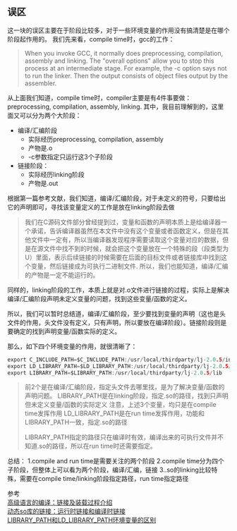 ## 误区

这一块的误区主要在于阶段比较多，对于一些环境变量的作用没有搞清楚是在哪个阶段起作用的。
我们先来看，compile time时，gcc的工作：
>When you invoke GCC, it normally does preprocessing, compilation, assembly and linking.  The "overall options" allow you to stop this process at an intermediate stage.  For example, the -c option says not to run the linker.  Then the output consists of object files output by the assembler.

从上面我们知道，compile time时，compiler主要是有4件事要做：preprocessing, compilation, assembly, linking.
其中，我目前理解到的，这里面又可以分为两个大阶段：
- 编译/汇编阶段
    - 实际经历preprocessing, compilation, assembly
    - 产物是.o
    - -c参数指定只运行这3个子阶段
- 链接阶段：
    - 实际经历linking阶段
    - 产物是.out

根据第一篇参考文献，我们知道，编译/汇编阶段，对于未定义的符号，只要给出它的声明即可，寻找该变量定义的工作是放在linking阶段去做
>我们在C源码文件部分曾经提到过，变量和函数的声明本质上是给编译器一个承诺，告诉编译器虽然在本文件中没有这个变量或者函数定义，但是在其他文件中一定有，所以当编译器发现程序需要读取这个变量对应的数据，但是在源文件中找不到的时候，就会把这个变量放在一个特殊的段（段类型为 U）里面，表示后续链接的时候需要在后面的目标文件或者链接库中找到这个变量，然后链接成为可执行二进制文件.
所以，我们也能知道，编译/汇编的产物是一定不能运行的。

同样的，linking阶段的工作，本质上就是对.o文件进行链接的过程，实际上是解决编译/汇编阶段声明未定义变量的问题，找到这些变量/函数的定义。

所以，我们可以暂时总结道，编译/汇编阶段，至少要找到变量的声明（这也是头文件的作用，头文件没有定义，只有声明，所以要放在编译阶段）。链接阶段则是要确定的找到声明变量/函数实际的定义。

那么，如下四个环境变量的作用，就很清晰了：

```c
export C_INCLUDE_PATH=$C_INCLUDE_PATH:/usr/local/thirdparty/lj-2.0.5/include                                                                                                    export CPLUS_INCLUDE_PATH=$CPLUS_INCLUDE_PATH:/usr/local/thirdparty/lj-2.0.5/include
export LD_LIBRARY_PATH=$LD_LIBRARY_PATH:/usr/local/thirdparty/lj-2.0.5/lib
export LIBRARY_PATH=$LIBRARY_PATH:/usr/local/thirdparty/lj-2.0.5/lib
```

>前2个是在编译/汇编阶段，指定头文件去哪里找，是为了解决变量/函数的声明问题。
>LIBRARY_PATH是在linking阶段，指定.so的路径，找到只声明但未定义变量/函数的实际定义
>注意，上述3个变量，均只是在compile time发挥作用
>LD_LIBRARY_PATH是在run time发挥作用，功能和LIBRARY_PATH一致，指定.so的路径
>
>LIBRARY_PATH指定的路径只在编译时有效，编译出来的可执行文件并不知道.so的路径，所以在run time时还需要指定。

总结：
1.compile and run time是需要关注的两个阶段
2.compile time分为四个子阶段，但整体上可以看为两个阶段，编译/汇编，链接
3..so的linking比较特殊，需要在compile time/linking阶段指定路径，run time指定路径

参考<br>
[高级语言的编译：链接及装载过程介绍](https://tech.meituan.com/2015/01/22/linker.html?from=timeline&isappinstalled=0)<br>
[动态so库的链接：运行时链接和编译时链接](https://blog.csdn.net/u012247418/article/details/79729274)<br>
[LIBRARY_PATH和LD_LIBRARY_PATH环境变量的区别](https://www.cnblogs.com/panfeng412/archive/2011/10/20/library_path-and-ld_library_path.html)<br>